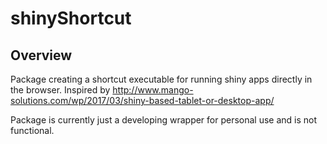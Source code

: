 # shinyShortcut

Overview
--------

Package creating a shortcut executable for running shiny apps directly in the browser. Inspired by http://www.mango-solutions.com/wp/2017/03/shiny-based-tablet-or-desktop-app/

Package is currently just a developing wrapper for personal use and is not functional. 
